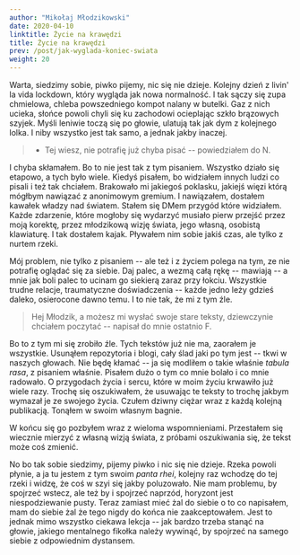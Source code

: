 ```yaml
---
author: "Mikołaj Młodzikowski"
date: 2020-04-10
linktitle: Życie na krawędzi
title: Życie na krawędzi
prev: /post/jak-wyglada-koniec-swiata
weight: 20
---
```


Warta, siedzimy sobie, piwko pijemy, nic się nie dzieje. Kolejny dzień z livin' la vida lockdown, który wygląda jak nowa normalność. I tak sączy się zupa chmielowa, chleba powszedniego kompot nalany w butelki. Gaz z nich ucieka, słońce powoli chyli się ku zachodowi ocieplając szkło brązowych szyjek. Myśli leniwie toczą się po głowie, ulatują tak jak dym z kolejnego lolka. I niby wszystko jest tak samo, a jednak jakby inaczej.

> - Tej wiesz, nie potrafię już chyba pisać -- powiedziałem do N.

I chyba skłamałem. Bo to nie jest tak z tym pisaniem. Wszystko działo się etapowo, a tych było wiele. Kiedyś pisałem, bo widziałem innych ludzi co pisali i też tak chciałem. Brakowało mi jakiegoś poklasku, jakiejś więzi którą mógłbym nawiązać z anonimowym gremium. I nawiązałem, dostałem kawałek władzy nad światem. Stałem się DMem przygód które widziałem. Każde zdarzenie, które mogłoby się wydarzyć musiało pierw przejść przez moją korektę, przez młodzikową wizję świata, jego własną, osobistą klawiaturę. I tak dostałem kajak. Pływałem nim sobie jakiś czas, ale tylko z nurtem rzeki.

Mój problem, nie tylko z pisaniem -- ale też i z życiem polega na tym, ze nie potrafię oglądać się za siebie. Daj palec, a wezmą całą rękę -- mawiają -- a mnie jak boli palec to ucinam go siekierą zaraz przy łokciu. Wszystkie trudne relacje, traumatyczne doświadczenia -- każde jedno leży gdzieś daleko, osierocone dawno temu. I to nie tak, że mi z tym źle.

> Hej Młodzik, a możesz mi wysłać swoje stare teksty, dziewczynie chciałem poczytać -- napisał do mnie ostatnio F.

Bo to z tym mi się zrobiło źle. Tych tekstów już nie ma, zaorałem je wszystkie. Usunąłem repozytoria i blogi, cały ślad jaki po tym jest -- tkwi w naszych głowach. Nie będę kłamać -- ja się modliłem o takie właśnie _tabula rasa_, z pisaniem właśnie. Pisałem dużo o tym co mnie bolało i co mnie radowało. O przygodach życia i sercu, które w moim życiu krwawiło już wiele razy. Trochę się oszukiwałem, że usuwając te teksty to trochę jakbym wymazał je ze swojego życia. Czułem dziwny ciężar wraz z każdą kolejną publikacją. Tonąłem w swoim własnym bagnie.

W końcu się go pozbyłem wraz z wieloma wspomnieniami. Przestałem się wiecznie mierzyć z własną wizją świata, z próbami oszukiwania się, że tekst może coś zmienić.

No bo tak sobie siedzimy, pijemy piwko i nic się nie dzieje. Rzeka powoli płynie, a ja tu jestem z tym swoim _panta rhei_, kolejny raz wchodzę do tej rzeki i widzę, że coś w szyi się jakby poluzowało. Nie mam problemu, by spojrzeć wstecz, ale też by i spojrzeć naprzód, horyzont jest niespodziewanie pusty. Teraz zamiast mieć żal do siebie o to co napisałem, mam do siebie żal że tego nigdy do końca nie zaakceptowałem. Jest to jednak mimo wszystko ciekawa lekcja -- jak bardzo trzeba stanąć na głowie, jakiego mentalnego fikołka należy wywinąć, by spojrzeć na samego siebie z odpowiednim dystansem.
